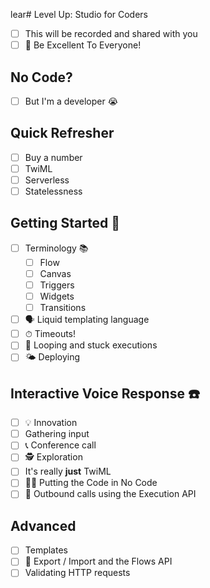 lear# Level Up: Studio for Coders

- [ ] This will be recorded and shared with you
- [ ] 🎸 Be Excellent To Everyone!

## No Code?

- [ ] But I'm a developer 😭

## Quick Refresher

- [ ] Buy a number
- [ ] TwiML
- [ ] Serverless
- [ ] Statelessness

## Getting Started 🎯

- [ ] Terminology 📚
  - [ ] Flow
  - [ ] Canvas
  - [ ] Triggers
  - [ ] Widgets
  - [ ] Transitions
- [ ] 🗣 Liquid templating language
- [ ] ⏱ Timeouts!
- [ ] 🔁 Looping and stuck executions
- [ ] 🌤 Deploying

## Interactive Voice Response ☎️

- [ ] 💡 Innovation
- [ ] Gathering input
- [ ] 📞 Conference call
- [ ] 🕵️ Exploration
- [ ] It's really **just** TwiML
- [ ] 👩‍💻 Putting the Code in No Code
- [ ] 🤳 Outbound calls using the Execution API 

## Advanced

- [ ] Templates
- [ ] 💪 Export / Import and the Flows API
- [ ] Validating HTTP requests
